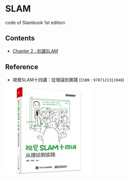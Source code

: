 # SLAM
code of Slambook 1st edition

## Contents
* [Chapter 2 : 初識SLAM](ch2/ch2.md)

## Reference
* 視覺SLAM十四講：從理論到實踐 (`ISBN：9787121311048`)

![Reference](https://github.com/Offliners/SLAM/blob/main/Reference.PNG)
